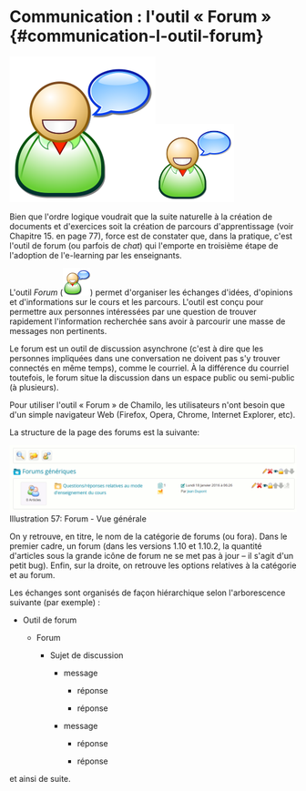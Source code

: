 # Communication : l&#039;outil « Forum » {#communication-l-outil-forum}

![](../assets/image292.svg)![](../assets/image292.png)

Bien que l&#039;ordre logique voudrait que la suite naturelle à la création de documents et d&#039;exercices soit la création de parcours d&#039;apprentissage (voir Chapitre 15\. en page 77), force est de constater que, dans la pratique, c&#039;est l&#039;outil de forum (ou parfois de _chat_) qui l&#039;emporte en troisième étape de l&#039;adoption de l&#039;e-learning par les enseignants.

L&#039;outil _Forum_ (![](../assets/image76.png)) permet d&#039;organiser les échanges d&#039;idées, d&#039;opinions et d&#039;informations sur le cours et les parcours. L&#039;outil est conçu pour permettre aux personnes intéressées par une question de trouver rapidement l&#039;information recherchée sans avoir à parcourir une masse de messages non pertinents.

Le forum est un outil de discussion asynchrone (c&#039;est à dire que les personnes impliquées dans une conversation ne doivent pas s&#039;y trouver connectés en même temps), comme le courriel. À la différence du courriel toutefois, le forum situe la discussion dans un espace public ou semi-public (à plusieurs).

Pour utiliser l&#039;outil « Forum » de Chamilo, les utilisateurs n&#039;ont besoin que d&#039;un simple navigateur Web (Firefox, Opera, Chrome, Internet Explorer, etc).

La structure de la page des forums est la suivante:

![](../assets/image77.png)Illustration 57: Forum - Vue générale

On y retrouve, en titre, le nom de la catégorie de forums (ou fora). Dans le premier cadre, un forum (dans les versions 1.10 et 1.10.2, la quantité d&#039;articles sous la grande icône de forum ne se met pas à jour – il s&#039;agit d&#039;un petit bug). Enfin, sur la droite, on retrouve les options relatives à la catégorie et au forum.

Les échanges sont organisés de façon hiérarchique selon l&#039;arborescence suivante (par exemple) :

*   Outil de forum

    *   Forum

        *   Sujet de discussion

            *   message

                *   réponse

                *   réponse

            *   message

                *   réponse

                *   réponse

et ainsi de suite.